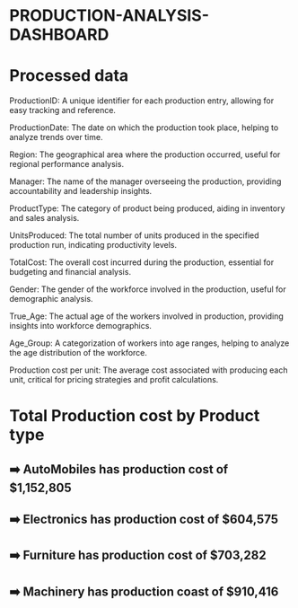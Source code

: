 # PRODUCTION-ANALYSIS-DASHBOARD
# Processed data
ProductionID: A unique identifier for each production entry, allowing for easy tracking and reference.

ProductionDate: The date on which the production took place, helping to analyze trends over time.

Region: The geographical area where the production occurred, useful for regional performance analysis.

Manager: The name of the manager overseeing the production, providing accountability and leadership insights.

ProductType: The category of product being produced, aiding in inventory and sales analysis.

UnitsProduced: The total number of units produced in the specified production run, indicating productivity levels.

TotalCost: The overall cost incurred during the production, essential for budgeting and financial analysis.

Gender: The gender of the workforce involved in the production, useful for demographic analysis.

True_Age: The actual age of the workers involved in production, providing insights into workforce demographics.

Age_Group: A categorization of workers into age ranges, helping to analyze the age distribution of the workforce.

Production cost per unit: The average cost associated with producing each unit, critical for pricing strategies and profit calculations.
# Total Production cost by Product type
## ➡️ AutoMobiles has production cost of   $1,152,805 
## ➡️ Electronics has production cost of  $604,575 
## ➡️ Furniture  has production cost of   $703,282 
## ➡️ Machinery has production coast of  $910,416 
